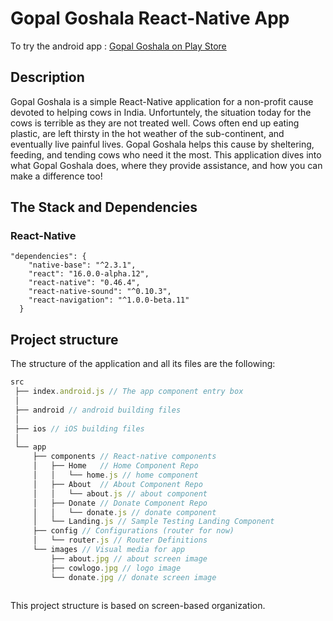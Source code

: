 # Gopal Goshala React-Native App 

To try the android app : [Gopal Goshala on Play Store](https://play.google.com/store/apps/details?id=com.goshala1 "Gopala Goshala")

## Description
Gopal Goshala is a simple React-Native application for a non-profit cause devoted to helping cows in India. Unfortuntely, the situation today for the cows is terrible as they are not treated well. Cows often end up eating plastic, are left thirsty in the hot weather of the sub-continent, and eventually live painful lives. Gopal Goshala helps this cause by sheltering, feeding, and tending cows who need it the most. This application dives into what Gopal Goshala does, where they provide assistance, and how you can make a difference too! 


## The Stack and Dependencies
### React-Native
```
"dependencies": {
    "native-base": "^2.3.1",
    "react": "16.0.0-alpha.12",
    "react-native": "0.46.4",
    "react-native-sound": "^0.10.3",
    "react-navigation": "^1.0.0-beta.11"
  }

```

## Project structure 
The structure of the application and all its files are the following:
```javascript
src
 ├── index.android.js // The app component entry box
 │
 ├── android // android building files
 │
 ├── ios // iOS building files
 │
 └── app
     ├── components // React-native components
     │   ├── Home   // Home Component Repo
     │   │   └── home.js // home component
     │   ├── About  // About Component Repo
     │   │   └── about.js // about component
     │   ├── Donate // Donate Component Repo
     │   │   └── donate.js // donate component
     │   └── Landing.js // Sample Testing Landing Component
     ├── config // Configurations (router for now)
     │   └── router.js // Router Definitions
     └── images // Visual media for app
         ├── about.jpg // about screen image
         ├── cowlogo.jpg // logo image
         └── donate.jpg // donate screen image
 
```
This project structure is based on screen-based organization. 

